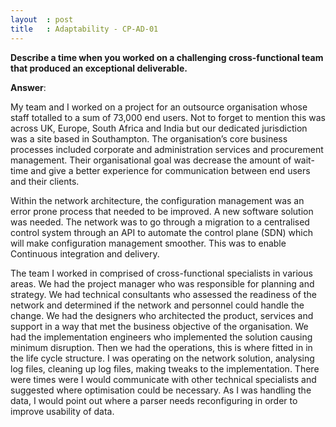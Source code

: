 ```yaml
---
layout  : post
title   : Adaptability - CP-AD-01
---
```


**Describe a time when you worked on a challenging cross-functional team that produced an exceptional deliverable.**


**Answer**:

My team and I worked on a project for an outsource organisation whose staff totalled to a sum of 73,000 end users. Not to forget to mention this was across UK, Europe, South Africa and India but our dedicated jurisdiction was a site based in Southampton. The organisation’s core business processes included corporate and administration services and procurement management. Their organisational goal was decrease the amount of wait-time and give a better experience for communication between end users and their clients.  

Within the network architecture, the configuration management was an error prone process that needed to be improved. A new software solution was needed. The network was to go through a migration to a centralised control system through an API to automate the control plane (SDN) which will make configuration management smoother. This was to enable Continuous integration and delivery.

The team I worked in comprised of cross-functional specialists in various areas. We had the project manager who was responsible for planning and strategy. We had technical consultants who assessed the readiness of the network and determined if the network and personnel could handle the change. We had the designers who architected the product, services and support in a way that met the business objective of the organisation. We had the implementation engineers who implemented the solution causing minimum disruption. Then we had the operations, this is where fitted in in the life cycle structure. I was operating on the network solution, analysing log files, cleaning up log files, making tweaks to the implementation. There were times were I would communicate with other technical specialists and suggested where optimisation could be necessary.  As I was handling the data, I would point out where a parser needs reconfiguring in order to improve usability of data. 

